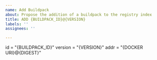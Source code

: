 ```yaml
---
name: Add Buildpack
about: Propose the addition of a buildpack to the registry index
title: ADD {BUILDPACK_ID}@{VERSION}
labels: ''
assignees: ''

---
```


id = "{BUILDPACK_ID}"
version = "{VERSION}"
addr = "{DOCKER URI}@{DIGEST}"
